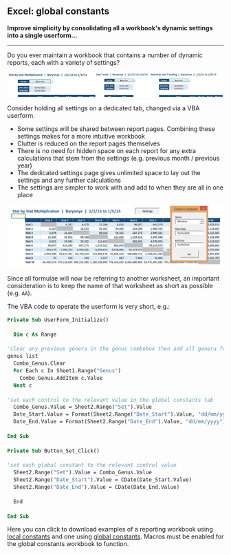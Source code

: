## Excel: global constants

**Improve simplicity by consolidating all a workbook's dynamic settings into a
single userform...**

---

Do you ever maintain a workbook that contains a number of dynamic reports, each
with a variety of settings?

![](_static/Global_Constants_3.png)

Consider holding all settings on a dedicated tab, changed via a VBA userform.

* Some settings will be shared between report pages. Combining these settings
  makes for a more intuitive workbook
* Clutter is reduced on the report pages themselves
* There is no need for hidden space on each report for any extra calculations
  that stem from the settings (e.g. previous month / previous year)
* The dedicated settings page gives unlimited space to lay out the settings and
  any further calculations
* The settings are simpler to work with and add to when they are all in one
  place

![](_static/Global_Constants_4.png)

Since all formulae will now be referring to another worksheet, an important
consideration is to keep the name of that worksheet as short as possible (e.g.
`AA`).

The VBA code to operate the userform is very short, e.g.:

```vb
Private Sub UserForm_Initialize()

  Dim c As Range

'clear any previous genera in the genus combobox then add all genera from the
genus list 
  Combo_Genus.Clear
  For Each c In Sheet1.Range("Genus")
    Combo_Genus.AddItem c.Value
  Next c

'set each control to the relevant value in the global constants tab
  Combo_Genus.Value = Sheet2.Range("Set").Value
  Date_Start.Value = Format(Sheet2.Range("Date_Start").Value, "dd/mm/yyyy")
  Date_End.Value = Format(Sheet2.Range("Date_End").Value, "dd/mm/yyyy")

End Sub

Private Sub Button_Set_Click()

'set each global constant to the relevant control value
  Sheet2.Range("Set").Value = Combo_Genus.Value
  Sheet2.Range("Date_Start").Value = CDate(Date_Start.Value)
  Sheet2.Range("Date_End").Value = CDate(Date_End.Value)
  
  End

End Sub
```

Here you can click to download examples of a reporting workbook using [local
constants](_static/Local_Constants.xlsx) and one using [global
constants](_static/Global_Constants.xlsm). Macros must be enabled for the global
constants workbook to function.

